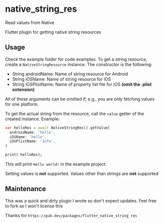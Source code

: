 # native_string_res

Read values from Native

Flutter plugin for getting native string resources

## Usage
Check the example folder for code examples.
To get a string resource, create a `NativeStringResource` instance. The constructor is the following:

- String androidName: Name of string resource for Android
- String iOSName: Name of string resource for iOS
- String iOSPlistName: Name of property list file for iOS __(omit the .plist extension)__

All of these arguments can be omitted if, e.g., you are only fetching values for one platform.

To get the actual string from the resource, call the `value` getter of the created instance. Example:
```dart
var helloRes = await NativeStringRes().getValue(
  androidName: 'hello',
  iOSName: 'hello',
  iOSPlistName: 'Info',
)

print( helloRes);
```
This will print `Hello world!` in the example project.

Setting values is __not__ supported. Values other than strings are __not__ supported

## Maintenance
This was a quick and dirty plugin I wrote so don't expect updates. Feel free to fork as I won't license this

Thanks for `https://pub.dev/packages/flutter_native_string_res`